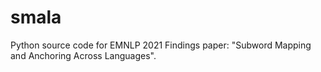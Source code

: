# smala
Python source code for EMNLP 2021 Findings paper: "Subword Mapping and Anchoring Across Languages".
